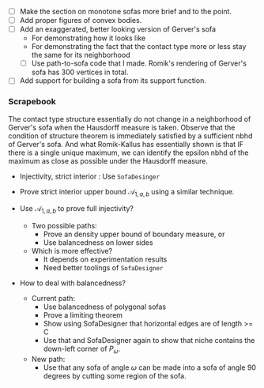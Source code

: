 - [ ] Make the section on monotone sofas more brief and to the point.
- [ ] Add proper figures of convex bodies.
- [ ] Add an exaggerated, better looking version of Gerver's sofa
	- For demonstrating how it looks like
	- For demonstrating the fact that the contact type more or less stay the same for its neighborhood
	- [ ] Use path-to-sofa code that I made. Romik's rendering of Gerver's sofa has 300 vertices in total.
- [ ] Add support for building a sofa from its support function.

### Scrapebook

The contact type structure essentially do not change in a neighborhood of Gerver's sofa when the Hausdorff measure is taken. Observe that the condition of structure theorem is immediately satisfied by a sufficient nbhd of Gerver's sofa. And what Romik-Kallus has essentially shown is that IF there is a single unique maximum, we can identify the epsilon nbhd of the maximum as close as possible under the Hausdorff measure.

- Injectivity, strict interior : Use `SofaDesinger`
- Prove strict interior upper bound $\mathcal{A}_{1, a, b}$ using a similar technique.
- Use $\mathcal{A}_{1, a, b}$ to prove full injectivity?
	- Two possible paths:
		- Prove an density upper bound of boundary measure, or
		- Use balancedness on lower sides
	- Which is more effective? 
		- It depends on experimentation results
		- Need better toolings of `SofaDesigner`

- How to deal with balancedness?
	- Current path:
		- Use balancedness of polygonal sofas
		- Prove a limiting theorem
		- Show using SofaDesigner that horizontal edges are of length >= C
		- Use that and SofaDesigner again to show that niche contains the down-left corner of $P_\omega$.
	- New path:
		- Use that any sofa of angle $\omega$ can be made into a sofa of angle 90 degrees by cutting some region of the sofa.
